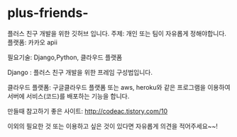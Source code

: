 # plus-friends-
플러스 친구 개발을 위한 깃허브 입니다.
주제: 개인 또는 팀이 자유롭게 정해야합니다.
플랫폼: 카카오 apii

필요기술: Django,Python, 클라우드 플랫폼

Django : 플러스 친구 개발을 위한 프레임 구성법입니다.

클라우드 플랫폼: 구글클라우드 플랫폼 또는 aws, heroku와 같은 프로그램을 이용하여 서버에 서비스(코드)를 배포하는 기능을 합니다.


만들때 참고하기 좋은 사이트: http://codeac.tistory.com/10


이외의 필요한 것 또는 이용하고 싶은 것이 있다면 자유롭게 의견을 적어주세요~~!
